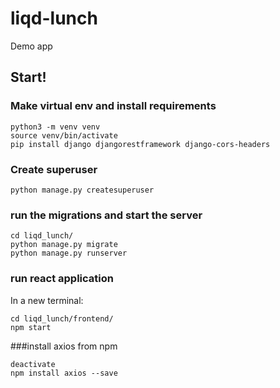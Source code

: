 # liqd-lunch
Demo app

## Start!
### Make virtual env and install requirements
```
python3 -m venv venv
source venv/bin/activate
pip install django djangorestframework django-cors-headers
```

### Create superuser
```
python manage.py createsuperuser
```

### run the migrations and start the server
```
cd liqd_lunch/
python manage.py migrate
python manage.py runserver
```

### run react application
In a new terminal:
```
cd liqd_lunch/frontend/
npm start
```

###install axios from npm
```
deactivate
npm install axios --save
``` 